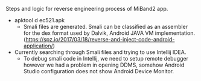 Steps and logic for reverse engineering process of MiBand2 app.

* apktool d ec521.apk
  * Smali files are generated. Smali can be classified as an assembler for the dex format used by Dalvik,
  Android JAVA VM implementation.(https://spz.io/2017/03/18/reverse-and-inject-code-android-application/)
* Currently searching through Smali files and trying to use Intellij IDEA. 
  * To debug smali code in Intellij, we need to setup remote debugger however we had a problem in opening DDMS, somehow Android Studio
  configuration does not show Android Device Monitor. 
  
  
  
